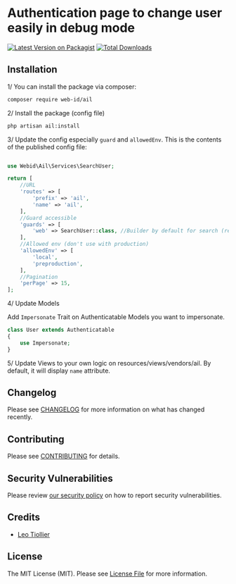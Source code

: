 # Authentication page to change user easily in debug mode

[![Latest Version on Packagist](https://img.shields.io/packagist/v/web-id/ail.svg?style=flat-square)](https://packagist.org/packages/web-id/ail)
[![Total Downloads](https://img.shields.io/packagist/dt/web-id/ail.svg?style=flat-square)](https://packagist.org/packages/web-id/ail)

## Installation

1/ You can install the package via composer:

```bash
composer require web-id/ail
```

2/ Install the package (config file)

```bash
php artisan ail:install
```

3/ Update the config especially `guard` and `allowedEnv`.
This is the contents of the published config file:

```php

use Webid\Ail\Services\SearchUser;

return [
    //URL
    'routes' => [
        'prefix' => 'ail',
        'name' => 'ail',
    ],
    //Guard accessible
    'guards' => [
        'web' => SearchUser::class, //Builder by default for search (required, but you can set create custom)
    ],
    //Allowed env (don't use with production)
    'allowedEnv' => [
        'local',
        'preproduction',
    ],
    //Pagination
    'perPage' => 15,
];
```

4/ Update Models

Add `Impersonate` Trait on Authenticatable Models you want to impersonate.

```php
class User extends Authenticatable
{
    use Impersonate;
}
```

5/ Update Views to your own logic on resources/views/vendors/ail.
By default, it will display `name` attribute.

## Changelog

Please see [CHANGELOG](CHANGELOG.md) for more information on what has changed recently.

## Contributing

Please see [CONTRIBUTING](CONTRIBUTING.md) for details.

## Security Vulnerabilities

Please review [our security policy](../../security/policy) on how to report security vulnerabilities.

## Credits

- [Leo Tiollier](https://github.com/web-id)

## License

The MIT License (MIT). Please see [License File](LICENSE.md) for more information.
